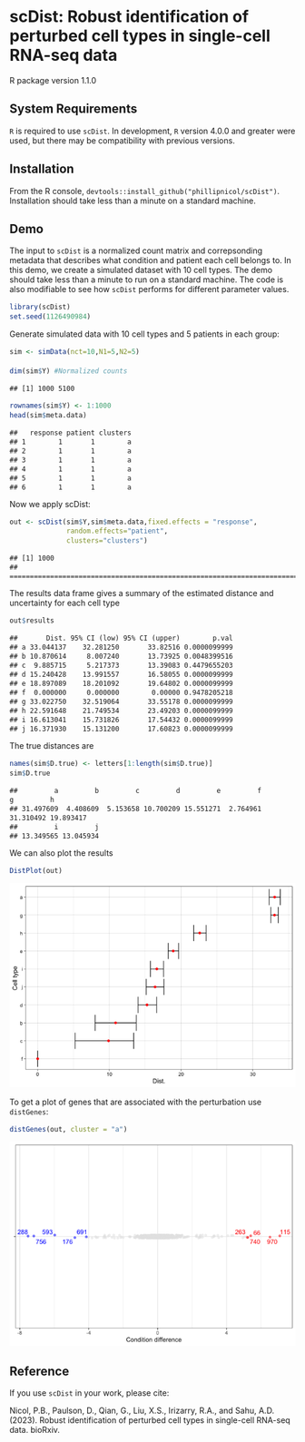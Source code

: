 scDist: Robust identification of perturbed cell types in single-cell
RNA-seq data
================
R package version 1.1.0

## System Requirements

`R` is required to use `scDist`. In development, `R` version 4.0.0 and
greater were used, but there may be compatibility with previous
versions.

## Installation

From the R console, `devtools::install_github("phillipnicol/scDist")`.
Installation should take less than a minute on a standard machine.

## Demo

The input to `scDist` is a normalized count matrix and correpsonding
metadata that describes what condition and patient each cell belongs to.
In this demo, we create a simulated dataset with 10 cell types. The demo
should take less than a minute to run on a standard machine. The code is
also modifiable to see how `scDist` performs for different parameter
values.

``` r
library(scDist)
set.seed(1126490984)
```

Generate simulated data with 10 cell types and 5 patients in each group:

``` r
sim <- simData(nct=10,N1=5,N2=5)

dim(sim$Y) #Normalized counts
```

    ## [1] 1000 5100

``` r
rownames(sim$Y) <- 1:1000
head(sim$meta.data)
```

    ##   response patient clusters
    ## 1        1       1        a
    ## 2        1       1        a
    ## 3        1       1        a
    ## 4        1       1        a
    ## 5        1       1        a
    ## 6        1       1        a

Now we apply scDist:

``` r
out <- scDist(sim$Y,sim$meta.data,fixed.effects = "response",
              random.effects="patient",
              clusters="clusters")
```

    ## [1] 1000
    ## ================================================================================

The results data frame gives a summary of the estimated distance and
uncertainty for each cell type

``` r
out$results
```

    ##       Dist. 95% CI (low) 95% CI (upper)        p.val
    ## a 33.044137    32.281250       33.82516 0.0000099999
    ## b 10.870614     8.007240       13.73925 0.0048399516
    ## c  9.885715     5.217373       13.39083 0.4479655203
    ## d 15.240428    13.991557       16.58055 0.0000099999
    ## e 18.897089    18.201092       19.64802 0.0000099999
    ## f  0.000000     0.000000        0.00000 0.9478205218
    ## g 33.022750    32.519064       33.55178 0.0000099999
    ## h 22.591648    21.749534       23.49203 0.0000099999
    ## i 16.613041    15.731826       17.54432 0.0000099999
    ## j 16.371930    15.131200       17.60823 0.0000099999

The true distances are

``` r
names(sim$D.true) <- letters[1:length(sim$D.true)]
sim$D.true
```

    ##         a         b         c         d         e         f         g         h 
    ## 31.497609  4.408609  5.153658 10.700209 15.551271  2.764961 31.310492 19.893417 
    ##         i         j 
    ## 13.349565 13.045934

We can also plot the results

``` r
DistPlot(out)
```

![](README_files/figure-gfm/unnamed-chunk-6-1.png)<!-- -->

To get a plot of genes that are associated with the perturbation use
`distGenes`:

``` r
distGenes(out, cluster = "a")
```

![](README_files/figure-gfm/unnamed-chunk-7-1.png)<!-- -->

## Reference

If you use `scDist` in your work, please cite:

Nicol, P.B., Paulson, D., Qian, G., Liu, X.S., Irizarry, R.A., and Sahu,
A.D. (2023). Robust identification of perturbed cell types in
single-cell RNA-seq data. bioRxiv.
